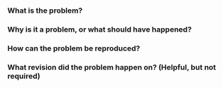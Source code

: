 [Everyone]: # (Please fill in your information on the line AFTER the header.)

### What is the problem?

### Why is it a problem, or what should have happened?

### How can the problem be reproduced?

### What revision did the problem happen on? (Helpful, but not required)
[If you're including this]: # (Type find-server-revision ingame to find it. "Current" isn't helpful.)


[Admins]: # (If you are reporting a bug that occured AFTER you used varedit/admin buttons to alter an object out of normal operating conditions, please verify that you can re-create the bug without the varedit usage/admin buttons before reporting the issue.)
